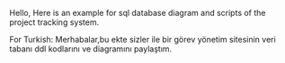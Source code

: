 Hello, Here is an example for sql database diagram and scripts of the project tracking system.



For Turkish:
Merhabalar,bu ekte sizler ile bir görev yönetim sitesinin veri tabanı ddl kodlarını ve diagramını paylaştım.

